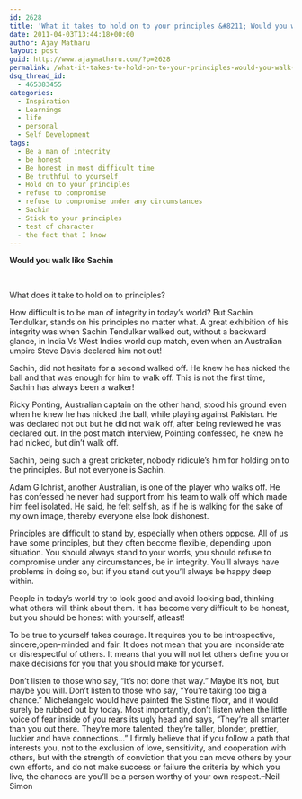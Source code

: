 ```yaml
---
id: 2628
title: 'What it takes to hold on to your principles &#8211; Would you walk like Sachin'
date: 2011-04-03T13:44:18+00:00
author: Ajay Matharu
layout: post
guid: http://www.ajaymatharu.com/?p=2628
permalink: /what-it-takes-to-hold-on-to-your-principles-would-you-walk-like-sachin/
dsq_thread_id:
  - 465383455
categories:
  - Inspiration
  - Learnings
  - life
  - personal
  - Self Development
tags:
  - Be a man of integrity
  - be honest
  - Be honest in most difficult time
  - Be truthful to yourself
  - Hold on to your principles
  - refuse to compromise
  - refuse to compromise under any circumstances
  - Sachin
  - Stick to your principles
  - test of character
  - the fact that I know
---
```

**Would you walk like Sachin** 

&nbsp;

What does it take to hold on to principles?

How difficult is to be man of integrity in today&#8217;s world? But Sachin Tendulkar, stands on his principles no matter what. A great exhibition of his integrity was when Sachin Tendulkar walked out, without a backward glance, in India Vs West Indies world cup match, even when an Australian umpire Steve Davis declared him not out!

Sachin, did not hesitate for a second walked off. He knew he has nicked the ball and that was enough for him to walk off. This is not the first time, Sachin has always been a walker!

Ricky Ponting, Australian captain on the other hand, stood his ground even when he knew he has nicked the ball, while playing against Pakistan. He was declared not out but he did not walk off, after being reviewed he was declared out. In the post match interview, Pointing confessed, he knew he had nicked, but din&#8217;t walk off.

Sachin, being such a great cricketer, nobody ridicule&#8217;s him for holding on to the principles. But not everyone is Sachin.

Adam Gilchrist, another Australian, is one of the player who walks off. He has confessed he never had support from his team to walk off which made him feel isolated. He said, he felt selfish, as if he is walking for the sake of my own image, thereby everyone else look dishonest.

Principles are difficult to stand by, especially when others oppose. All of us have some principles, but they often become flexible, depending upon situation. You should always stand to your words, you should refuse to compromise under any circumstances, be in integrity. You&#8217;ll always have problems in doing so, but if you stand out you&#8217;ll always be happy deep within.

People in today&#8217;s world try to look good and avoid looking bad, thinking what others will think about them. It has become very difficult to be honest, but you should be honest with yourself, atleast!

To be true to yourself takes courage. It requires you to be introspective, sincere,open-minded and fair. It does not mean that you are inconsiderate or disrespectful of others. It means that you will not let others define you or make decisions for you that you should make for yourself.

Don&#8217;t listen to those who say, &#8220;It&#8217;s not done that way.&#8221; Maybe it&#8217;s not, but maybe you will. Don&#8217;t listen to those who say, &#8220;You&#8217;re taking too big a chance.&#8221; Michelangelo would have painted the Sistine floor, and it would surely be rubbed out by today. Most importantly, don&#8217;t listen when the little voice of fear inside of you rears its ugly head and says, &#8220;They&#8217;re all smarter than you out there. They&#8217;re more talented, they&#8217;re taller, blonder, prettier, luckier and have connections…&#8221; I firmly believe that if you follow a path that interests you, not to the exclusion of love, sensitivity, and cooperation with others, but with the strength of conviction that you can move others by your own efforts, and do not make success or failure the criteria by which you live, the chances are you&#8217;ll be a person worthy of your own respect.&#8211;Neil Simon